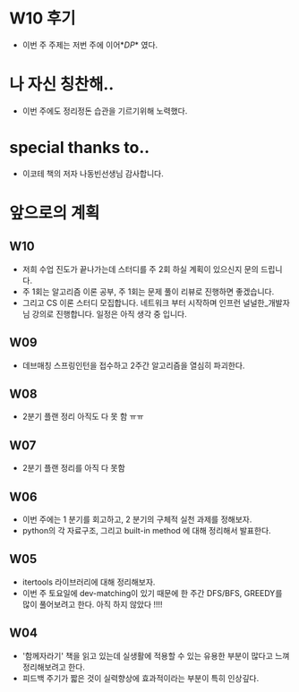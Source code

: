 # W10 후기
- 이번 주 주제는 저번 주에 이어*_DP_* 였다.

# 나 자신 칭찬해..
- 이번 주에도 정리정돈 습관을 기르기위해 노력했다.

# special thanks to..
- 이코테 책의 저자 나동빈선생님 감사합니다.

# 앞으로의 계획
## W10
- 저희 수업 진도가 끝나가는데 스터디를 주 2회 하실 계획이 있으신지 문의 드립니다. 
- 주 1회는 알고리즘 이론 공부, 주 1회는 문제 풀이 리뷰로 진행하면 좋겠습니다.
- 그리고 CS 이론 스터디 모집합니다. 네트워크 부터 시작하며 인프런 널널한_개발자님 강의로 진행합니다. 일정은 아직 생각 중 입니다.

## W09
- 데브매칭 스프링인턴을 접수하고 2주간 알고리즘을 열심히 파괴한다.

## W08
- 2분기 플랜 정리 아직도 다 못 함 ㅠㅠ

## W07
- 2분기 플랜 정리를 아직 다 못함

## W06
- 이번 주에는 1 분기를 회고하고, 2 분기의 구체적 실천 과제를 정해보자.
- python의 각 자료구조, 그리고 built-in method 에 대해 정리해서 발표한다.

## W05
- itertools 라이브러리에 대해 정리해보자.
- 이번 주 토요일에 dev-matching이 있기 때문에 한 주간 DFS/BFS, GREEDY를 많이 풀어보려고 한다. 아직 하지 않았다 !!!!

## W04
- '함께자라기' 책을 읽고 있는데 실생활에 적용할 수 있는 유용한 부분이 많다고 느껴 정리해보려고 한다.
- 피드백 주기가 짧은 것이 실력향상에 효과적이라는 부분이 특히 인상깊다.